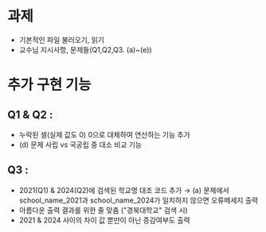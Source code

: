 # 과제
- 기본적인 파일 불러오기, 읽기
- 교수님 지시사항, 문제들(Q1,Q2,Q3. (a)~(e))


# 추가 구현 기능
## Q1 & Q2 :
- 누락된 셀(실제 값도 0) 0으로 대체하여 연산하는 기능 추가
- (d) 문제 사립 vs 국공립 중 대소 비교 기능

## Q3 :
- 2021(Q1) & 2024(Q2)에 검색된 학교명 대조 코드 추가
  → (a) 문제에서 school_name_2021과 school_name_2024가 일치하지 않으면 오류메세지 출력
- 아름다운 출력 결과를 위한 줄 맞춤 ("경북대학교" 검색 시)
- 2021 & 2024 사이의 차이 값 뿐만이 아닌 증감여부도 출력

